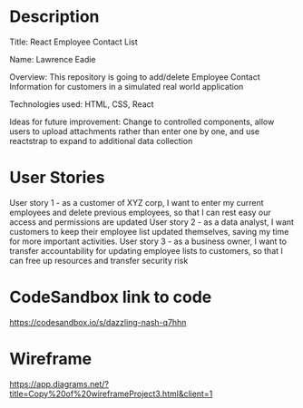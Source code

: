 # Description
Title: React Employee Contact List

Name: Lawrence Eadie

Overview: This repository is going to add/delete Employee Contact Information for customers in a simulated real world application

Technologies used: HTML, CSS, React

Ideas for future improvement: Change to controlled components, allow users to upload attachments rather than enter one by one, and use reactstrap to expand to additional data collection

# User Stories
User story 1 - as a customer of XYZ corp, I want to enter my current employees and delete previous employees, so that I can rest easy our access and permissions are updated
User story 2 - as a data analyst, I want customers to keep their employee list updated themselves, saving my time for more important activities.
User story 3 - as a business owner, I want to transfer accountability for updating employee lists to customers, so that I can free up resources and transfer security risk

# CodeSandbox link to code
https://codesandbox.io/s/dazzling-nash-q7hhn

# Wireframe
https://app.diagrams.net/?title=Copy%20of%20wireframeProject3.html&client=1

